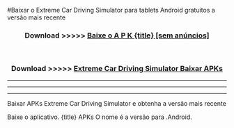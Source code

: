 #Baixar o Extreme Car Driving Simulator   para tablets Android gratuitos a versão mais recente


<div align="center">
<h3>Download >>>>> <a href="https://pt-web.web.app/?pt= {title}">Baixe o A P K {title} [sem anúncios]</a></h3><br>

<h3>Download >>>>> <a href="https://pt-web.web.app/?pt= {title}">Extreme Car Driving Simulator  Baixar APKs</a></h3>
</div>

----------------------------------------------------------

----------------------------------------------------------

----------------------------------------------------------

Baixar APKs Extreme Car Driving Simulator  e obtenha a versão mais recente

Baixe o aplicativo. {title} APKs O nome é a versão para .Android.


